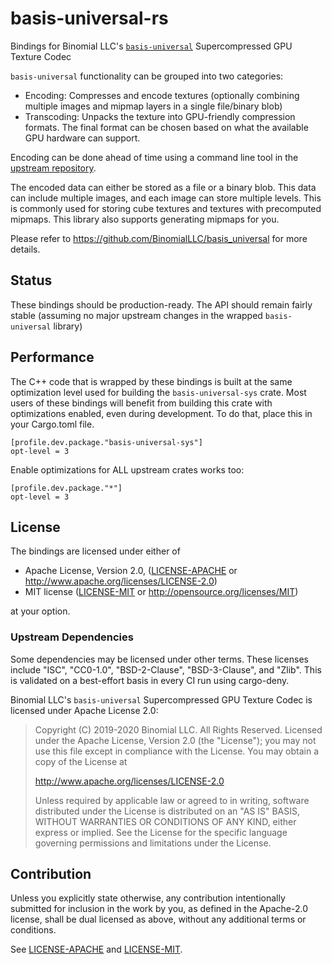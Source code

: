 # basis-universal-rs

Bindings for Binomial LLC's [`basis-universal`](https://github.com/BinomialLLC/basis_universal) Supercompressed GPU 
Texture Codec

`basis-universal` functionality can be grouped into two categories:
 * Encoding: Compresses and encode textures (optionally combining multiple images and mipmap layers in a single 
   file/binary blob)
 * Transcoding: Unpacks the texture into GPU-friendly compression formats. The final format can be chosen based on what
   the available GPU hardware can support.

Encoding can be done ahead of time using a command line tool in the [upstream repository](https://github.com/BinomialLLC/basis_universal).

The encoded data can either be stored as a file or a binary blob. This data can include multiple images, and each image 
can store multiple levels. This is commonly used for storing cube textures and textures with precomputed mipmaps. This
library also supports generating mipmaps for you.

Please refer to https://github.com/BinomialLLC/basis_universal for more details.

## Status

These bindings should be production-ready. The API should remain fairly stable (assuming no major upstream changes in 
the wrapped `basis-universal` library)

## Performance

The C++ code that is wrapped by these bindings is built at the same optimization level used for building the 
`basis-universal-sys` crate. Most users of these bindings will benefit from building this crate with optimizations
enabled, even during development. To do that, place this in your Cargo.toml file.

```
[profile.dev.package."basis-universal-sys"]
opt-level = 3
```

Enable optimizations for ALL upstream crates works too:

```
[profile.dev.package."*"]
opt-level = 3
```

## License

The bindings are licensed under either of

* Apache License, Version 2.0, ([LICENSE-APACHE](LICENSE-APACHE) or http://www.apache.org/licenses/LICENSE-2.0)
* MIT license ([LICENSE-MIT](LICENSE-MIT) or http://opensource.org/licenses/MIT)

at your option.

### Upstream Dependencies

Some dependencies may be licensed under other terms. These licenses include "ISC", "CC0-1.0", "BSD-2-Clause",
"BSD-3-Clause", and "Zlib". This is validated on a best-effort basis in every CI run using cargo-deny.

Binomial LLC's `basis-universal` Supercompressed GPU Texture Codec is licensed under Apache License 2.0:

> Copyright (C) 2019-2020 Binomial LLC. All Rights Reserved.
> Licensed under the Apache License, Version 2.0 (the "License");
> you may not use this file except in compliance with the License.
> You may obtain a copy of the License at
> 
> http://www.apache.org/licenses/LICENSE-2.0
> 
> Unless required by applicable law or agreed to in writing, software
> distributed under the License is distributed on an "AS IS" BASIS,
> WITHOUT WARRANTIES OR CONDITIONS OF ANY KIND, either express or implied.
> See the License for the specific language governing permissions and
> limitations under the License.

## Contribution

Unless you explicitly state otherwise, any contribution intentionally
submitted for inclusion in the work by you, as defined in the Apache-2.0
license, shall be dual licensed as above, without any additional terms or
conditions.

See [LICENSE-APACHE](LICENSE-APACHE) and [LICENSE-MIT](LICENSE-MIT).
